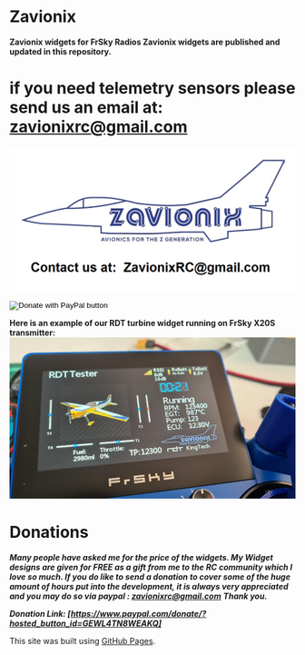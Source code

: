 # Zavionix
**Zavionix widgets for FrSky Radios
Zavionix widgets are published and updated in this repository.**
# if you need telemetry sensors please send us an email at: zavionixrc@gmail.com
![Alt text](zavionixlogo.png?raw=true "Title")



<form action="https://www.paypal.com/donate" method="post" target="_top">
<input type="hidden" name="hosted_button_id" value="GEWL4TN8WEAKQ" />
<input type="image" src="https://www.paypalobjects.com/en_US/IL/i/btn/btn_donateCC_LG.gif" border="0" name="submit" title="PayPal - The safer, easier way to pay online!" alt="Donate with PayPal button" />
<img alt="" border="0" src="https://www.paypal.com/en_IL/i/scr/pixel.gif" width="1" height="1" />
</form>

**Here is an example of our RDT turbine widget running on FrSky X20S transmitter:**
![Alt text](rdt.jpg?raw=true "Title")




# Donations
***Many people have asked me for the price of the widgets.
My Widget designs are given for FREE as a gift from me to the RC community which I love so much.
If you do like to send a donation to cover some of the huge amount of hours put into the development, it is always very appreciated and you may do so via paypal
: zavionixrc@gmail.com***
***Thank you.***

***Donation Link:
[https://www.paypal.com/donate/?hosted_button_id=GEWL4TN8WEAKQ]***


This site was built using [GitHub Pages](https://pages.github.com/).
